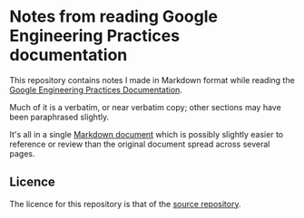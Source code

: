 # Notes from reading Google Engineering Practices documentation

This repository contains notes I made in Markdown format while reading
the [Google Engineering Practices
Documentation](https://google.github.io/eng-practices/).

Much of it is a verbatim, or near verbatim copy; other sections may have
been paraphrased slightly.

It's all in a single [Markdown document](NOTES.md) which is possibly
slightly easier to reference or review than the original document spread
across several pages.

## Licence

The licence for this repository is that of the [source
repository](https://github.com/google/eng-practices).
